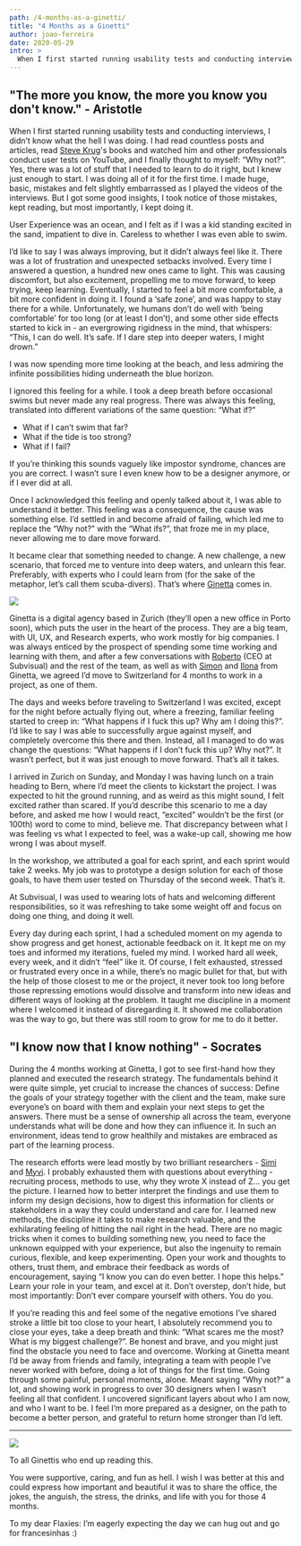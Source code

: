 ```yaml
---
path: /4-months-as-a-ginetti/
title: "4 Months as a Ginetti"
author: joao-ferreira
date: 2020-05-29
intro: >
  When I first started running usability tests and conducting interviews, I didn’t know what the hell I was doing.
---
```


## "The more you know, the more you know you don't know." - Aristotle

When I first started running usability tests and conducting interviews, I didn’t know what the hell I was doing. I had read countless posts and articles, read [Steve Krug](http://sensible.com/)'s books and watched him and other professionals conduct user tests on YouTube, and I finally thought to myself: “Why not?”. Yes, there was a lot of stuff that I needed to learn to do it right, but I knew just enough to start. I was doing all of it for the first time. I made huge, basic, mistakes and felt slightly embarrassed as I played the videos of the interviews. But I got some good insights, I took notice of those mistakes, kept reading, but most importantly, I kept doing it. 

User Experience was an ocean, and I felt as if I was a kid standing excited in the sand, impatient to dive in. Careless to whether I was even able to swim. 

I’d like to say I was always improving, but it didn’t always feel like it. There was a lot of frustration and unexpected setbacks involved. Every time I answered a question, a hundred new ones came to light. This was causing discomfort, but also excitement, propelling me to move forward, to keep trying, keep learning. Eventually, I started to feel a bit more comfortable, a bit more confident in doing it. I found a ‘safe zone’, and was happy to stay there for a while. Unfortunately, we humans don’t do well with ‘being comfortable’ for too long (or at least I don’t), and some other side effects started to kick in - an evergrowing rigidness in the mind, that whispers: “This, I can do well. It’s safe. If I dare step into deeper waters, I might drown.”

I was now spending more time looking at the beach, and less admiring the infinite possibilities hiding underneath the blue horizon. 

I ignored this feeling for a while. I took a deep breath before occasional swims but never made any real progress. There was always this feeling, translated into different variations of the same question: “What if?” 

- What if I can’t swim that far?
- What if the tide is too strong?
- What if I fail?

If you’re thinking this sounds vaguely like impostor syndrome, chances are you are correct. I wasn’t sure I even knew how to be a designer anymore, or if I ever did at all. 

Once I acknowledged this feeling and openly talked about it, I was able to understand it better. This feeling was a consequence, the cause was something else. I’d settled in and become afraid of failing, which led me to replace the “Why not?” with the “What ifs?”, that froze me in my place, never allowing me to dare move forward. 

It became clear that something needed to change. A new challenge, a new scenario, that forced me to venture into deep waters, and unlearn this fear. Preferably, with experts who I could learn from (for the sake of the metaphor, let’s call them scuba-divers). That’s where [Ginetta](https://ginetta.com) comes in.

![](1.png)

Ginetta is a digital agency based in Zurich (they’ll open a new office in Porto soon), which puts the user in the heart of the process. They are a big team, with UI, UX, and Research experts, who work mostly for big companies. I was always enticed by the prospect of spending some time working and learning with them, and after a few conversations with [Roberto](https://twitter.com/rmdgb) (CEO at Subvisual) and the rest of the team, as well as with [Simon](https://twitter.com/simonraess) and [Ilona](https://twitter.com/ilonabaier) from Ginetta, we agreed I’d move to Switzerland for 4 months to work in a project, as one of them.

The days and weeks before traveling to Switzerland I was excited, except for the night before actually flying out, where a freezing, familiar feeling started to creep in: “What happens if I fuck this up? Why am I doing this?”. I’d like to say I was able to successfully argue against myself, and completely overcome this there and then. Instead, all I managed to do was change the questions: “What happens if I don’t fuck this up? Why not?”. It wasn’t perfect, but it was just enough to move forward. That’s all it takes.

I arrived in Zurich on Sunday, and Monday I was having lunch on a train heading to Bern, where I’d meet the clients to kickstart the project. I was expected to hit the ground running, and as weird as this might sound, I felt excited rather than scared. If you’d describe this scenario to me a day before, and asked me how I would react, “excited” wouldn’t be the first (or 100th) word to come to mind, believe me. That discrepancy between what I was feeling vs what I expected to feel, was a wake-up call, showing me how wrong I was about myself. 

In the workshop, we attributed a goal for each sprint, and each sprint would take 2 weeks. My job was to prototype a design solution for each of those goals, to have them user tested on Thursday of the second week. That’s it. 

At Subvisual, I was used to wearing lots of hats and welcoming different responsibilities, so it was refreshing to take some weight off and focus on doing one thing, and doing it well. 

Every day during each sprint, I had a scheduled moment on my agenda to show progress and get honest, actionable feedback on it. It kept me on my toes and informed my iterations, fueled my mind. I worked hard all week, every week, and it didn’t “feel” like it. Of course, I felt exhausted, stressed or frustrated every once in a while, there’s no magic bullet for that, but with the help of those closest to me or the project, it never took too long before those repressing emotions would dissolve and transform into new ideas and different ways of looking at the problem. It taught me discipline in a moment where I welcomed it instead of disregarding it. It showed me collaboration was the way to go, but there was still room to grow for me to do it better. 



## "I know now that I know nothing" - Socrates


During the 4 months working at Ginetta, I got to see first-hand how they planned and executed the research strategy. The fundamentals behind it were quite simple, yet crucial to increase the chances of success: Define the goals of your strategy together with the client and the team, make sure everyone’s on board with them and explain your next steps to get the answers. There must be a sense of ownership all across the team, everyone understands what will be done and how they can influence it. In such an environment, ideas tend to grow healthily and mistakes are embraced as part of the learning process. 

The research efforts were lead mostly by two brilliant researchers - [Simi](https://twitter.com/simonefelicitas) and [Myvi](https://www.linkedin.com/in/myvienne/). I probably exhausted them with questions about everything - recruiting process, methods to use, why they wrote X instead of Z… you get the picture. I learned how to better interpret the findings and use them to inform my design decisions, how to digest this information for clients or stakeholders in a way they could understand and care for. I learned new methods, the discipline it takes to make research valuable, and the exhilarating feeling of hitting the nail right in the head. There are no magic tricks when it comes to building something new, you need to face the unknown equipped with your experience, but also the ingenuity to remain curious, flexible, and keep experimenting. Open your work and thoughts to others, trust them, and embrace their feedback as words of encouragement, saying “I know you can do even better. I hope this helps.” Learn your role in your team, and excel at it. Don’t overstep, don’t hide, but most importantly: Don’t ever compare yourself with others. You do you. 


If you’re reading this and feel some of the negative emotions I’ve shared stroke a little bit too close to your heart, I absolutely recommend you to close your eyes, take a deep breath and think: “What scares me the most? What is my biggest challenge?”. Be honest and brave, and you might just find the obstacle you need to face and overcome. Working at Ginetta meant I’d be away from friends and family, integrating a team with people I’ve never worked with before, doing a lot of things for the first time. Going through some painful, personal moments, alone. Meant saying “Why not?” a lot, and showing work in progress to over 30 designers when I wasn’t feeling all that confident. I uncovered significant layers about who I am now, and who I want to be. I feel I’m more prepared as a designer, on the path to become a better person, and grateful to return home stronger than I’d left. 


----------

![](2.png)

To all Ginettis who end up reading this. 

You were supportive, caring, and fun as hell. I wish I was better at this and could express how important and beautiful it was to share the office, the jokes, the anguish, the stress, the drinks, and life with you for those 4 months. 

To my dear Flaxies:
I’m eagerly expecting the day we can hug out and go for francesinhas :)
